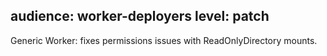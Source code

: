 audience: worker-deployers
level: patch
---
Generic Worker: fixes permissions issues with ReadOnlyDirectory mounts.
